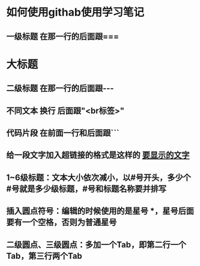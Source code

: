 如何使用githab使用学习笔记
===

一级标题 在那一行的后面跟===
---
大标题
====
二级标题 在那一行的后面跟---
---
不同文本 换行 后面跟"<br标签>"
---
代码片段 在前面一行和后面跟```
---
给一段文字加入超链接的格式是这样的 [ 要显示的文字 ]( 链接的地址 )
---
1~6级标题：文本大小依次减小，以#号开头，多少个#号就是多少级标题，#号和标题名称要并排写
---
插入圆点符号：编辑的时候使用的是星号 *，星号后面要有一个空格，否则为普通星号
---
二级圆点、三级圆点：多加一个Tab，即第二行一个Tab，第三行两个Tab
---
